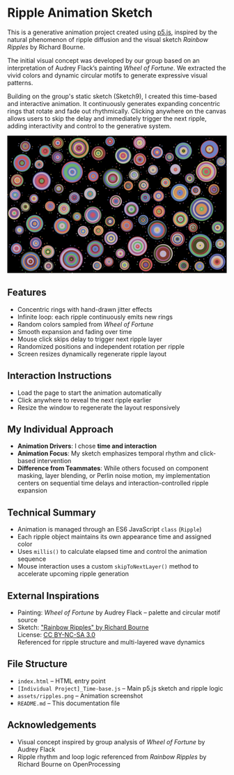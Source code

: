# Ripple Animation Sketch

This is a generative animation project created using [p5.js](https://p5js.org/), inspired by the natural phenomenon of ripple diffusion and the visual sketch *Rainbow Ripples* by Richard Bourne.

The initial visual concept was developed by our group based on an interpretation of Audrey Flack’s painting *Wheel of Fortune*. We extracted the vivid colors and dynamic circular motifs to generate expressive visual patterns.

Building on the group's static sketch (Sketch9), I created this time-based and interactive animation. It continuously generates expanding concentric rings that rotate and fade out rhythmically. Clicking anywhere on the canvas allows users to skip the delay and immediately trigger the next ripple, adding interactivity and control to the generative system.

![Screenshot of animation](assets/ripples.png)

## Features

- Concentric rings with hand-drawn jitter effects
- Infinite loop: each ripple continuously emits new rings
- Random colors sampled from *Wheel of Fortune*
- Smooth expansion and fading over time
- Mouse click skips delay to trigger next ripple layer
- Randomized positions and independent rotation per ripple
- Screen resizes dynamically regenerate ripple layout

## Interaction Instructions

- Load the page to start the animation automatically
- Click anywhere to reveal the next ripple earlier
- Resize the window to regenerate the layout responsively

## My Individual Approach

- **Animation Drivers**: I chose **time and interaction**
- **Animation Focus**: My sketch emphasizes temporal rhythm and click-based intervention
- **Difference from Teammates**: While others focused on component masking, layer blending, or Perlin noise motion, my implementation centers on sequential time delays and interaction-controlled ripple expansion

## Technical Summary

- Animation is managed through an ES6 JavaScript `class` (`Ripple`)
- Each ripple object maintains its own appearance time and assigned color
- Uses `millis()` to calculate elapsed time and control the animation sequence
- Mouse interaction uses a custom `skipToNextLayer()` method to accelerate upcoming ripple generation

## External Inspirations

- Painting: *Wheel of Fortune* by Audrey Flack – palette and circular motif source
- Sketch: ["Rainbow Ripples" by Richard Bourne](https://openprocessing.org/sketch/1986824)  
  License: [CC BY-NC-SA 3.0](https://creativecommons.org/licenses/by-nc-sa/3.0/)  
  Referenced for ripple structure and multi-layered wave dynamics

## File Structure

- `index.html` – HTML entry point
- `[Individual Project]_Time-base.js` – Main p5.js sketch and ripple logic
- `assets/ripples.png` – Animation screenshot
- `README.md` – This documentation file

## Acknowledgements

- Visual concept inspired by group analysis of *Wheel of Fortune* by Audrey Flack
- Ripple rhythm and loop logic referenced from *Rainbow Ripples* by Richard Bourne on OpenProcessing

